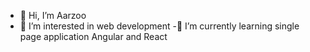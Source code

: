 - 👋 Hi, I’m Aarzoo
- 👀 I’m interested in web development 
-🌱 I’m currently learning single page application Angular and React
